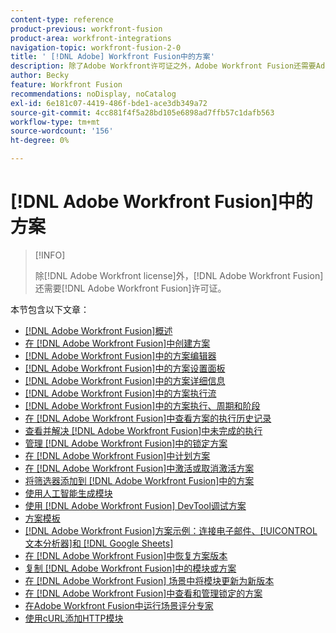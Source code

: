 ```yaml
---
content-type: reference
product-previous: workfront-fusion
product-area: workfront-integrations
navigation-topic: workfront-fusion-2-0
title: ' [!DNL Adobe] Workfront Fusion中的方案'
description: 除了Adobe Workfront许可证之外，Adobe Workfront Fusion还需要Adobe Workfront Fusion许可证。
author: Becky
feature: Workfront Fusion
recommendations: noDisplay, noCatalog
exl-id: 6e181c07-4419-486f-bde1-ace3db349a72
source-git-commit: 4cc881f4f5a28bd105e6898ad7ffb57c1dafb563
workflow-type: tm+mt
source-wordcount: '156'
ht-degree: 0%

---
```


# [!DNL Adobe Workfront Fusion]中的方案

>[!INFO]
>
>除[!DNL Adobe Workfront license]外，[!DNL Adobe Workfront Fusion]还需要[!DNL Adobe Workfront Fusion]许可证。

本节包含以下文章：

* [[!DNL Adobe Workfront Fusion]概述](../../workfront-fusion/scenarios/scenario-overview.md)
* [在 [!DNL Adobe Workfront Fusion]中创建方案](../../workfront-fusion/scenarios/create-a-scenario.md)
* [ [!DNL Adobe Workfront Fusion]中的方案编辑器](../../workfront-fusion/scenarios/scenario-editor.md)
* [ [!DNL Adobe Workfront Fusion]中的方案设置面板](../../workfront-fusion/scenarios/scenario-settings-panel.md)
* [ [!DNL Adobe Workfront Fusion]中的方案详细信息](../../workfront-fusion/scenarios/scenario-detail.md)
* [ [!DNL Adobe Workfront Fusion]中的方案执行流](../../workfront-fusion/scenarios/scenario-execution-flow.md)
* [ [!DNL Adobe Workfront Fusion]中的方案执行、周期和阶段](../../workfront-fusion/scenarios/scenario-execution-cycles-phases.md)
* [在 [!DNL Adobe Workfront Fusion]中查看方案的执行历史记录](../../workfront-fusion/scenarios/view-scenario-execution-history.md)
* [查看并解决 [!DNL Adobe Workfront Fusion]中未完成的执行](../../workfront-fusion/scenarios/view-and-resolve-incomplete-executions.md)
* [管理 [!DNL Adobe Workfront Fusion]中的锁定方案](../../workfront-fusion/scenarios/view-and-manage-locked-scenarios.md)
* [在 [!DNL Adobe Workfront Fusion]中计划方案](../../workfront-fusion/scenarios/schedule-a-scenario.md)
* [在 [!DNL Adobe Workfront Fusion]中激活或取消激活方案](../../workfront-fusion/scenarios/activate-or-inactivate-scenario.md)
* [将筛选器添加到 [!DNL Adobe Workfront Fusion]中的方案](../../workfront-fusion/scenarios/add-a-filter-to-a-scenario.md)
* [使用人工智能生成模块](/help/quicksilver/workfront-fusion/scenarios/add-a-module-with-ai.md)
* [使用 [!DNL Adobe Workfront Fusion] DevTool调试方案](../../workfront-fusion/scenarios/debug-scenarios-with-dev-tool.md)
* [方案模板](/help/quicksilver/workfront-fusion/scenarios/templates/fusion-templates.md)
* [[!DNL Adobe Workfront Fusion]方案示例：连接电子邮件、[!UICONTROL 文本分析器]和 [!DNL Google Sheets]](../../workfront-fusion/scenarios/example-connect-email-text-parser-gsheets.md)
* [在 [!DNL Adobe Workfront Fusion]中恢复方案版本](../../workfront-fusion/scenarios/restore-a-scenario-version.md)
* [复制 [!DNL Adobe Workfront Fusion]中的模块或方案](../../workfront-fusion/scenarios/copy-modules-or-scenarios.md)
* [在 [!DNL Adobe Workfront Fusion] 场景中将模块更新为新版本](../../workfront-fusion/scenarios/update-module-to-new-version.md)
* [在 [!DNL Adobe Workfront Fusion]中查看和管理锁定的方案](../../workfront-fusion/scenarios/view-and-manage-locked-scenarios.md)
* [在Adobe Workfront Fusion中运行场景评分专家](/help/quicksilver/workfront-fusion/scenarios/run-scenario-scoring.md)
* [使用cURL添加HTTP模块](/help/quicksilver/workfront-fusion/scenarios/use-curl-create-http.md)




